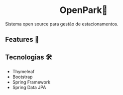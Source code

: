 <h1 align="center">OpenPark🚧</h1>
Sistema open source para gestão de estacionamentos.

## Features 🚀

## Tecnologias 🛠
- Thymeleaf 
- Bootstrap
- Spring Framework
- Spring Data JPA



